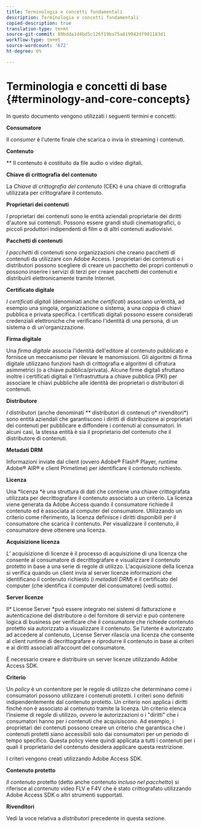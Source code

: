 ```yaml
---
title: Terminologia e concetti fondamentali
description: Terminologia e concetti fondamentali
copied-description: true
translation-type: tm+mt
source-git-commit: 89bdda1d4bd5c126f19ba75a819942df901183d1
workflow-type: tm+mt
source-wordcount: '672'
ht-degree: 0%

---
```



# Terminologia e concetti di base {#terminology-and-core-concepts}

In questo documento vengono utilizzati i seguenti termini e concetti:

**Consumatore**

Il *consumer* è l&#39;utente finale che scarica o invia in streaming i contenuti.

**Contenuto**

** Il contenuto è costituito da file audio o video digitali.

**Chiave di crittografia del contenuto**

La *Chiave di crittografia del contenuto* (CEK) è una chiave di crittografia utilizzata per crittografare il contenuto.

**Proprietari dei contenuti**

*I* proprietari dei contenuti sono le entità aziendali proprietarie dei diritti d&#39;autore sui contenuti. Possono essere grandi studi cinematografici, o piccoli produttori indipendenti di film o di altri contenuti audiovisivi.

**Pacchetti di contenuti**

*I pacchetti* di contenuti sono organizzazioni che creano pacchetti di contenuti da utilizzare con Adobe Access. I proprietari dei contenuti o i distributori possono scegliere di creare un pacchetto dei propri contenuti o possono inserire i servizi di terzi per creare pacchetti dei contenuti e distribuirli elettronicamente tramite Internet.

**Certificato digitale**

*I certificati digitali*  (denominati anche  *certificati*) associano un’entità, ad esempio una singola, organizzazione o sistema, a una coppia di chiavi pubblica e privata specifica. I certificati digitali possono essere considerati credenziali elettroniche che verificano l&#39;identità di una persona, di un sistema o di un&#39;organizzazione.

**Firma digitale**

Una *firma digitale* associa l&#39;identità dell&#39;editore al contenuto pubblicato e fornisce un meccanismo per rilevare le manomissioni. Gli algoritmi di firma digitale utilizzano funzioni hash di crittografia e algoritmi di cifratura asimmetrici (o a chiave pubblica/privata). Alcune firme digitali sfruttano inoltre i certificati digitali e l’infrastruttura a chiave pubblica (PKI) per associare le chiavi pubbliche alle identità dei proprietari o distributori di contenuti.

**Distributore**

*I distributori*  (anche denominati  ** distributori di contenuti o* rivenditori*) sono entità aziendali che garantiscono i diritti di distribuzione ai proprietari dei contenuti per pubblicare e diffondere i contenuti ai consumatori. In alcuni casi, la stessa entità è sia il proprietario del contenuto che il distributore di contenuti.

**Metadati DRM**

Informazioni inviate dal client (ovvero Adobe® Flash® Player, runtime Adobe® AIR® e client Primetime) per identificare il contenuto richiesto.

**Licenza**

Una *licenza *è una struttura di dati che contiene una chiave crittografata utilizzata per decrittografare il contenuto associato a un criterio. La licenza viene generata da Adobe Access quando il consumatore richiede il contenuto ed è associata al computer del consumatore. Utilizzando un criterio come riferimento, la licenza definisce i diritti disponibili per il consumatore che scarica il contenuto. Per visualizzare il contenuto, il consumatore deve ottenere una licenza.

**Acquisizione licenza**

*L’* acquisizione di licenze è il processo di acquisizione di una licenza che consente al consumatore di decrittografare e visualizzare il contenuto protetto in base a una serie di regole di utilizzo. L&#39;acquisizione della licenza si verifica quando un client invia al server licenze informazioni che identificano il contenuto richiesto (i *metadati DRM*) e il certificato del computer (che identifica il computer del consumatore) (vedi sotto).

**Server licenze**

Il* License Server *può essere integrato nei sistemi di fatturazione e autenticazione del distributore o del fornitore di servizi e può contenere logica di business per verificare che il consumatore che richiede contenuto protetto sia autorizzato a visualizzare il contenuto. Se l’utente è autorizzato ad accedere al contenuto, License Server rilascia una licenza che consente al client runtime di decrittografare e riprodurre il contenuto in base ai criteri e ai diritti associati all’account del consumatore.

È necessario creare e distribuire un server licenze utilizzando Adobe Access SDK.

**Criterio**

Un *policy* è un contenitore per le regole di utilizzo che determinano come i consumatori possono utilizzare i contenuti protetti. I criteri sono definiti indipendentemente dal contenuto protetto. Un criterio non applica i diritti finché non è associato al contenuto tramite la licenza. Un criterio elenca l’insieme di regole di utilizzo, ovvero le autorizzazioni o i &quot;diritti&quot; che i consumatori hanno per i contenuti che acquisiscono. Ad esempio, i proprietari dei contenuti possono creare un criterio che garantisca che i contenuti protetti siano accessibili solo dai consumatori per un periodo di tempo specifico. Questa policy viene quindi applicata a tutti i contenuti per i quali il proprietario del contenuto desidera applicare questa restrizione.

I criteri vengono creati utilizzando Adobe Access SDK.

**Contenuto protetto**

*Il contenuto*  protetto (detto anche contenuto  *incluso nel pacchetto*) si riferisce al contenuto video FLV e F4V che è stato crittografato utilizzando Adobe Access SDK o altri strumenti supportati.

**Rivenditori**

Vedi la voce relativa a *distributori* precedente in questa sezione.

